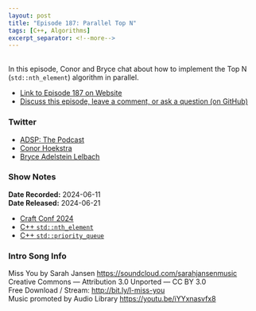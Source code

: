 ```yaml
---
layout: post
title: "Episode 187: Parallel Top N"
tags: [C++, Algorithms]
excerpt_separator: <!--more-->
---
```



<br>In this episode, Conor and Bryce chat about how to implement the Top N (`std::nth_element`) algorithm in parallel.

<!--more-->

* [Link to Episode 187 on Website](https://adspthepodcast.com/2024/06/14/Episode-187.html)
* [Discuss this episode, leave a comment, or ask a question (on GitHub)](https://github.com/codereport/adsp2/discussions/86)

### Twitter
 
* [ADSP: The Podcast](https://twitter.com/adspthepodcast)
* [Conor Hoekstra](https://twitter.com/code_report)
* [Bryce Adelstein Lelbach](https://twitter.com/blelbach)

### Show Notes

**Date Recorded:** 2024-06-11 <br>
**Date Released:** 2024-06-21

* [Craft Conf 2024](https://craft-conf.com/2024/)
* [C++ `std::nth_element`](https://en.cppreference.com/w/cpp/algorithm/nth_element)
* [C++ `std::priority_queue`](https://en.cppreference.com/w/cpp/container/priority_queue)

### Intro Song Info
 
Miss You by Sarah Jansen https://soundcloud.com/sarahjansenmusic<br>
Creative Commons — Attribution 3.0 Unported — CC BY 3.0<br>
Free Download / Stream: http://bit.ly/l-miss-you<br>
Music promoted by Audio Library https://youtu.be/iYYxnasvfx8<br>
